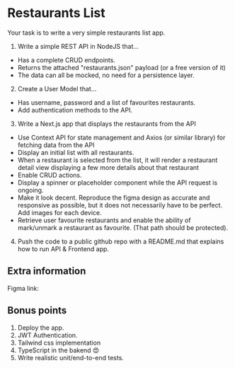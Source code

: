 # Restaurants List
Your task is to write a very simple restaurants list app.

1. Write a simple REST API in NodeJS that...
 - Has a complete CRUD endpoints.
 - Returns the attached "restaurants.json" payload (or a free version of it)
 - The data can all be mocked, no need for a persistence layer.

2. Create a User Model that...
 - Has username, password and a list of favourites restaurants.
 - Add authentication methods to the API.

3. Write a Next.js app that displays the restaurants from the API
- Use Context API for state management and Axios (or similar library) for fetching data from the API
- Display an initial list with all restaurants.
- When a restaurant is selected from the list, it will render a restaurant detail view displaying a few more details about that restaurant
- Enable CRUD actions.
- Display a spinner or placeholder component while the API request is ongoing.
- Make it look decent. Reproduce the figma design as accurate and responsive as possible, but it does not necessarily have to be perfect. Add images for each device.
- Retrieve user favourite restaurants and enable the ability of mark/unmark a restaurant as favourite. (That path should be protected).

4. Push the code to a public github repo with a README.md that explains how to run API & Frontend app.

## Extra information
Figma link: 

## Bonus points
1. Deploy the app.
2. JWT Authentication.
3. Tailwind css implementation
4. TypeScript in the bakend 😍
5. Write realistic unit/end-to-end tests.
